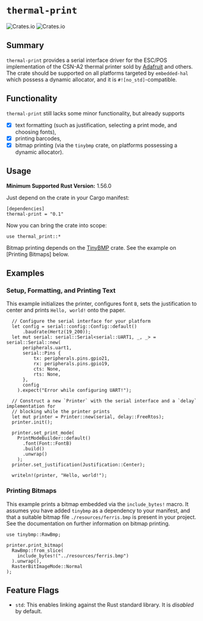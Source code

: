 # `thermal-print`
![Crates.io](https://img.shields.io/crates/v/thermal-print?style=flat-square)
![Crates.io](https://img.shields.io/crates/l/thermal-print?style=flat-square)

## Summary
`thermal-print` provides a serial interface driver for the ESC/POS implementation of the CSN-A2 thermal printer sold by [Adafruit](https://www.adafruit.com/product/597) and others. The crate should be supported on all platforms targeted by `embedded-hal` which possess a dynamic allocator, and it is `#![no_std]`-compatible.

## Functionality
`thermal-print` still lacks some minor functionality, but already supports

 - [x] text formatting (such as justification, selecting a print mode, and choosing fonts),
 - [x] printing barcodes,
 - [x] bitmap printing (via the `tinybmp` crate, on platforms possessing a dynamic allocator).

## Usage
**Minimum Supported Rust Version:** 1.56.0

Just depend on the crate in your Cargo manifest:
```
[dependencies]
thermal-print = "0.1"
```

Now you can bring the crate into scope:
```
use thermal_print::*
```

Bitmap printing depends on the [TinyBMP](https://crates.io/crates/tinybmp) crate. See the example on [Printing Bitmaps] below.

## Examples
### Setup, Formatting, and Printing Text
This example initializes the printer, configures font `B`, sets the justification to center and prints `Hello, world!` onto the paper.

```
  // Configure the serial interface for your platform
  let config = serial::config::Config::default()
      .baudrate(Hertz(19_200));
  let mut serial: serial::Serial<serial::UART1, _, _> = serial::Serial::new(
      peripherals.uart1,
      serial::Pins {
          tx: peripherals.pins.gpio21,
          rx: peripherals.pins.gpio19,
          cts: None,
          rts: None,
      },
      config
    ).expect("Error while configuring UART!");

  // Construct a new `Printer` with the serial interface and a `delay` implementation for 
  // blocking while the printer prints
  let mut printer = Printer::new(serial, delay::FreeRtos);
  printer.init();
  
  printer.set_print_mode(
    PrintModeBuilder::default()
      .font(Font::FontB)
      .build()
      .unwrap()
    );
  printer.set_justification(Justification::Center);

  writeln!(printer, "Hello, world!");
```

### Printing Bitmaps
This example prints a bitmap embedded via the `include_bytes!` macro. It assumes you have added `tinybmp` as a dependency to your manifest, and that a suitable bitmap file `./resources/ferris.bmp` is present in your project. See the documentation on further information on bitmap printing.

```
use tinybmp::RawBmp;

printer.print_bitmap(
  RawBmp::from_slice(
    include_bytes!("../resources/ferris.bmp")
  ).unwrap(),
  RasterBitImageMode::Normal
);
```

## Feature Flags
 - `std`: This enables linking against the Rust standard library. It is _disabled_ by default.
